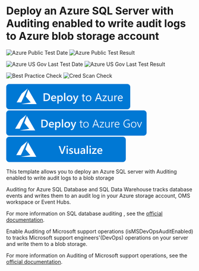 # Deploy an Azure SQL Server with Auditing enabled to write audit logs to Azure blob storage account

![Azure Public Test Date](https://azurequickstartsservice.blob.core.windows.net/badges/quickstarts/microsoft.sql/sql-auditing-server-policy-to-blob-storage/PublicLastTestDate.svg)
![Azure Public Test Result](https://azurequickstartsservice.blob.core.windows.net/badges/quickstarts/microsoft.sql/sql-auditing-server-policy-to-blob-storage/PublicDeployment.svg)

![Azure US Gov Last Test Date](https://azurequickstartsservice.blob.core.windows.net/badges/quickstarts/microsoft.sql/sql-auditing-server-policy-to-blob-storage/FairfaxLastTestDate.svg)
![Azure US Gov Last Test Result](https://azurequickstartsservice.blob.core.windows.net/badges/quickstarts/microsoft.sql/sql-auditing-server-policy-to-blob-storage/FairfaxDeployment.svg)

![Best Practice Check](https://azurequickstartsservice.blob.core.windows.net/badges/quickstarts/microsoft.sql/sql-auditing-server-policy-to-blob-storage/BestPracticeResult.svg)
![Cred Scan Check](https://azurequickstartsservice.blob.core.windows.net/badges/quickstarts/microsoft.sql/sql-auditing-server-policy-to-blob-storage/CredScanResult.svg)

[![Deploy To Azure](https://raw.githubusercontent.com/Azure/azure-quickstart-templates/master/1-CONTRIBUTION-GUIDE/images/deploytoazure.svg?sanitize=true)](https://portal.azure.com/#create/Microsoft.Template/uri/https%3A%2F%2Fraw.githubusercontent.com%2FAzure%2Fazure-quickstart-templates%2Fmaster%2Fquickstarts%2Fmicrosoft.sql%2Fsql-auditing-server-policy-to-blob-storage%2Fazuredeploy.json)
[![Deploy To Azure US Gov](https://raw.githubusercontent.com/Azure/azure-quickstart-templates/master/1-CONTRIBUTION-GUIDE/images/deploytoazuregov.svg?sanitize=true)](https://portal.azure.us/#create/Microsoft.Template/uri/https%3A%2F%2Fraw.githubusercontent.com%2FAzure%2Fazure-quickstart-templates%2Fmaster%2Fquickstarts%2Fmicrosoft.sql%2Fsql-auditing-server-policy-to-blob-storage%2Fazuredeploy.json)
[![Visualize](https://raw.githubusercontent.com/Azure/azure-quickstart-templates/master/1-CONTRIBUTION-GUIDE/images/visualizebutton.svg?sanitize=true)](http://armviz.io/#/?load=https%3A%2F%2Fraw.githubusercontent.com%2FAzure%2Fazure-quickstart-templates%2Fmaster%2Fquickstarts%2Fmicrosoft.sql%2Fsql-auditing-server-policy-to-blob-storage%2Fazuredeploy.json)


This template allows you to deploy an Azure SQL server with Auditing enabled to write audit logs to a blob storage 

Auditing for Azure SQL Database and SQL Data Warehouse tracks database events and writes them to an audit log in your Azure storage account, OMS workspace or Event Hubs.

For more information on SQL database auditing , see the [official documentation]( https://docs.microsoft.com/azure/sql-database/sql-database-auditing).

Enable Auditing of Microsoft support operations (isMSDevOpsAuditEnabled) to tracks Microsoft support engineers'(DevOps) operations on your server and write them to a blob storage.

For more information on Auditing of Microsoft support operations, see the [official documentation]( https://docs.microsoft.com/azure/azure-sql/database/auditing-overview#auditing-of-microsoft-support-operations).
